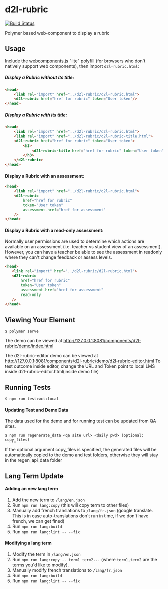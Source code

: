 # d2l-rubric
[![Build Status](https://travis-ci.org/Brightspace/d2l-rubric.svg?branch=master)](https://travis-ci.org/Brightspace/d2l-rubric)

Polymer based web-component to display a rubric

## Usage
Include the [webcomponents.js](http://webcomponents.org/polyfills/) "lite" polyfill (for browsers who don't natively support web components), then import `d2l-rubric.html`:

##### Display a Rubric without its title:
```html
<head>
	<link rel="import" href="../d2l-rubric/d2l-rubric.html">
	<d2l-rubric href="href for rubric" token="User token"/>
</head>
```

##### Display a Rubric with its title:
```html
<head>
	<link rel="import" href="../d2l-rubric/d2l-rubric.html">
	<link rel="import" href="../d2l-rubric/d2l-rubric-title.html">
	<d2l-rubric href="href for rubric" token="User token">
		<h3>
			<d2l-rubric-title href="href for rubric" token="User token"/>
		</h3>
	</d2l-rubric>
</head>
```

#### Display a Rubric with an assessment:
```html
<head>
	<link rel="import" href="../d2l-rubric/d2l-rubric.html">
	<d2l-rubric
		href="href for rubric"
		token="User token"
		assessment-href="href for assessment"
	/>
</head>
```

#### Display a Rubric with a read-only assessment:
Normally user permissions are used to determine which actions are available on an assessment
 (i.e. teacher vs student view of an assessment). However, you can have a teacher be able to
 see the assessment in readonly where they can't change feedback or assess levels.
 ```html
<head>
	<link rel="import" href="../d2l-rubric/d2l-rubric.html">
	<d2l-rubric
		href="href for rubric"
		token="User token"
		assessment-href="href for assessment"
		read-only
	/>
</head>
```

## Viewing Your Element

```
$ polymer serve
```

The demo can be viewed at http://127.0.0.1:8081/components/d2l-rubric/demo/index.html

The d2l-rubric-editor demo can be viewed at http://127.0.0.1:8081/components/d2l-rubric/demo/d2l-rubric-editor.html
To test outcome inside editor, change the URL and Token point to local LMS inside d2l-rubric-editor.html(inside demo file)

## Running Tests

```
$ npm run test:wct:local
```
#### Updating Test and Demo Data
The data used for the demo and for running test can be updated from QA sites.

```
$ npm run regenerate_data <qa site url> <daily pwd> (optional: copy_files)
```
If the optional argument copy_files is specified, the generated files will be automatically copied to the demo and test folders, otherwise they will stay in the regen_api_data folder


## Lang Term Update

#### Adding an new lang term

 1. Add the new term to `/lang/en.json`
 2. Run `npm run lang:copy` (this will copy term to other files)
 3. Manually add french translations to `/lang/fr.json` (google translate. This is in case auto-translations don't run in time, if we don't have french, we can get fined)
 4. Run `npm run lang:build`
 5. Run `npm run lang:lint -- --fix`


#### Modifying a lang term

 1. Modify the term in `/lang/en.json`
 2. Run `npm run lang:copy -- term1 term2...` (where `term1,term2` are the terms you'd like to modify).
 3. Manually modify french translations to `/lang/fr.json`
 4. Run `npm run lang:build`
 5. Run `npm run lang:lint -- --fix`





